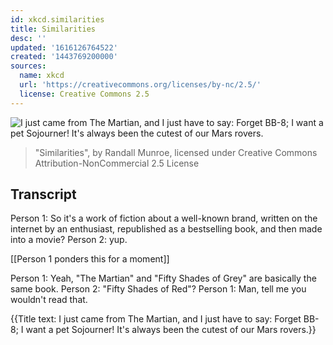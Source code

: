 ```yaml
---
id: xkcd.similarities
title: Similarities
desc: ''
updated: '1616126764522'
created: '1443769200000'
sources:
  name: xkcd
  url: 'https://creativecommons.org/licenses/by-nc/2.5/'
  license: Creative Commons 2.5
---
```

![I just came from The Martian, and I just have to say: Forget BB-8; I want a pet Sojourner! It's always been the cutest of our Mars rovers.](https://imgs.xkcd.com/comics/similarities.png)
> "Similarities", by Randall Munroe, licensed under Creative Commons Attribution-NonCommercial 2.5 License

## Transcript
Person 1: So it's a work of fiction about a well-known brand, written on the internet by an enthusiast, republished as a bestselling book, and then made into a movie?
Person 2: yup.

[[Person 1 ponders this for a moment]]

Person 1: Yeah, "The Martian" and "Fifty Shades of Grey" are basically the same book.
Person 2: "Fifty Shades of Red"?
Person 1: Man, tell me you wouldn't read that.

{{Title text: I just came from The Martian, and I just have to say: Forget BB-8; I want a pet Sojourner! It's always been the cutest of our Mars rovers.}}

